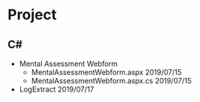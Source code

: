 # Project

## C#
* Mental Assessment Webform
    * MentalAssessmentWebform.aspx  2019/07/15
    * MentalAssessmentWebform.aspx.cs  2019/07/15
* LogExtract  2019/07/17
